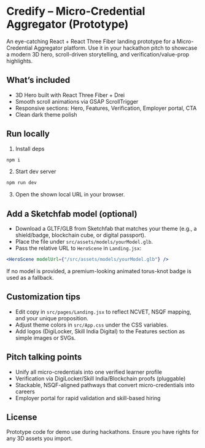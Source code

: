# Credify – Micro-Credential Aggregator (Prototype)

An eye-catching React + React Three Fiber landing prototype for a Micro-Credential Aggregator platform. Use it in your hackathon pitch to showcase a modern 3D hero, scroll-driven storytelling, and verification/value-prop highlights.

## What’s included

- 3D Hero built with React Three Fiber + Drei
- Smooth scroll animations via GSAP ScrollTrigger
- Responsive sections: Hero, Features, Verification, Employer portal, CTA
- Clean dark theme polish

## Run locally

1. Install deps

```bash
npm i
```

2. Start dev server

```bash
npm run dev
```

3. Open the shown local URL in your browser.

## Add a Sketchfab model (optional)

- Download a GLTF/GLB from Sketchfab that matches your theme (e.g., a shield/badge, blockchain cube, or digital passport).
- Place the file under `src/assets/models/yourModel.glb`.
- Pass the relative URL to `HeroScene` in `Landing.jsx`:

```jsx
<HeroScene modelUrl={"/src/assets/models/yourModel.glb"} />
```

If no model is provided, a premium-looking animated torus-knot badge is used as a fallback.

## Customization tips

- Edit copy in `src/pages/Landing.jsx` to reflect NCVET, NSQF mapping, and your unique proposition.
- Adjust theme colors in `src/App.css` under the CSS variables.
- Add logos (DigiLocker, Skill India Digital) to the Features section as simple images or SVGs.

## Pitch talking points

- Unify all micro-credentials into one verified learner profile
- Verification via DigiLocker/Skill India/Blockchain proofs (pluggable)
- Stackable, NSQF-aligned pathways that convert micro-credentials into careers
- Employer portal for rapid validation and skill-based hiring

## License

Prototype code for demo use during hackathons. Ensure you have rights for any 3D assets you import.
